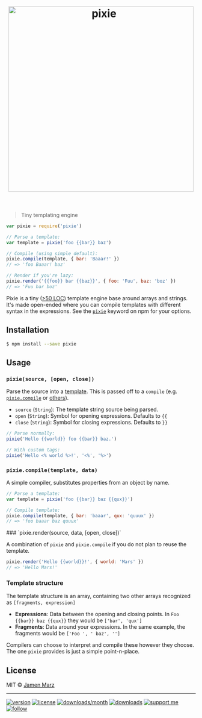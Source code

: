 
<h1 align='center'><img src='https://cdn.rawgit.com/jamen/pixie/master/pixie.svg' alt='pixie' width='492'><br><br></h1>

> Tiny templating engine

```js
var pixie = require('pixie')

// Parse a template:
var template = pixie('foo {{bar}} baz')

// Compile (using simple default):
pixie.compile(template, { bar: 'Baaar!' })
// => 'foo Baaar! baz'

// Render if you're lazy:
pixie.render('{{foo}} bar {{baz}}', { foo: 'Fuu', baz: 'boz' })
// => 'Fuu bar boz'
```

Pixie is a tiny ([>50 LOC](./index.js)) template engine base around arrays and strings. It's made open-ended where you can compile templates with different syntax in the expressions. See the [`pixie`](https://npmjs.com/browse/keyword/pixie) keyword on npm for your options.

## Installation

```sh
$ npm install --save pixie
```

## Usage

<a name='pixie'></a>
### `pixie(source, [open, close])`

Parse the source into a [template](#structure). This is passed off to a `compile` (e.g. [`pixie.compile`](#pixie_compile) or [others](https://npmjs.com/browse/keyword/pixie)).

- `source` (`String`): The template string source being parsed.
- `open` (`String`): Symbol for opening expressions. Defaults to `{{`
- `close` (`String`): Symbol for closing expressions. Defaults to `}}`

```js
// Parse normally:
pixie('Hello {{world}} foo {{bar}} baz.')

// With custom tags:
pixie('Hello <% world %>!', '<%', '%>')
```

<a name='pixie_compile'></a>
### `pixie.compile(template, data)`

A simple compiler, substitutes properties from an object by name.

```js
// Parse a template:
var template = pixie('foo {{bar}} baz {{qux}}')

// Compile template:
pixie.compile(template, { bar: 'baaar', qux: 'quuux' })
// => 'foo baaar baz quuux'
```

<a name='pixie_render'>
### `pixie.render(source, data, [open, close])`

A combination of `pixie` and `pixie.compile` if you do not plan to reuse the template.

```js
pixie.render('Hello {{world}}!', { world: 'Mars' })
// => 'Hello Mars!'
```

<a name='structure'></a>
### Template structure

The template structure is an array, containing two other arrays recognized as `[fragments, expression]`

- **Expressions**: Data between the opening and closing points. In `Foo {{bar}} baz {{qux}}` they would be `['bar', 'qux']`
- **Fragments**: Data around your expressions. In the same example, the fragments would be `['Foo ', ' baz', '']`

Compilers can choose to interpret and compile these however they choose. The one `pixie` provides is just a simple point-n-place.

## License

MIT &copy; [Jamen Marz](https://git.io/jamen)

---

[![version](https://img.shields.io/npm/v/pixie.svg?style=flat-square)](https://npmjs.com/package/pixie) [![license](https://img.shields.io/npm/l/pixie.svg?style=flat-square)](https://npmjs.com/package/pixie) [![downloads/month](https://img.shields.io/npm/dm/pixie.svg?style=flat-square)](https://npmjs.com/package/pixie) [![downloads](https://img.shields.io/npm/dt/pixie.svg?style=flat-square)](https://npmjs.com/package/pixie) [![support me](https://img.shields.io/badge/support%20me-paypal-green.svg?style=flat-square)](https://www.paypal.me/jamenmarz/5usd) [![follow](https://img.shields.io/github/followers/jamen.svg?style=social&label=Follow)](https://github.com/jamen)
